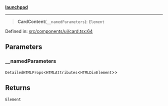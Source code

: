 [**launchpad**](index.md)

***

> **CardContent**(`__namedParameters`): `Element`

Defined in: [src/components/ui/card.tsx:64](https://github.com/victorbratov/launchpad/blob/76a3946e066bd4867b4d8959b0de6dc2965f2137/src/components/ui/card.tsx#L64)

## Parameters

### \_\_namedParameters

`DetailedHTMLProps`\<`HTMLAttributes`\<`HTMLDivElement`\>\>

## Returns

`Element`
